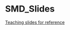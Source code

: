 # SMD_Slides
[Teaching slides for reference](https://docs.google.com/presentation/d/1nTHsz32F9BUd48Rj1zDGzMYrH6RyQjUG/edit?usp=drive_link&ouid=103889030671562260432&rtpof=true&sd=true)
